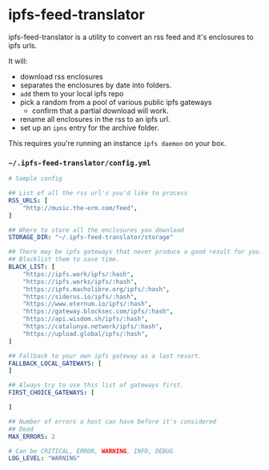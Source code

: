 # ipfs-feed-translator

ipfs-feed-translator is a utility to convert an rss feed and it's
enclosures to ipfs urls.

It will:
- download rss enclosures
- separates the enclosures by date into folders.
- `add` them to your local ipfs repo
- pick a random from a pool of various public ipfs gateways
    - confirm that a partial download will work.
- rename all enclosures in the rss to an ipfs url.
- set up an `ipns` entry for the archive folder.

This requires you're running an instance `ipfs daemon` on your box.


### `~/.ipfs-feed-translator/config.yml`
```yaml
# Sample config

## List of all the rss url's you'd like to process
RSS_URLS: [
    "http://music.the-erm.com/feed",
]

## Where to store all the enclosures you download
STORAGE_DIR: "~/.ipfs-feed-translator/storage"

## There may be ipfs gateways that never produce a good result for you.
## Blacklist them to save time.
BLACK_LIST: [
    "https://ipfs.work/ipfs/:hash",
    "https://ipfs.works/ipfs/:hash",
    "https://ipfs.macholibre.org/ipfs/:hash",
    "https://siderus.io/ipfs/:hash",
    "https://www.eternum.io/ipfs/:hash",
    "https://gateway.blocksec.com/ipfs/:hash",
    "https://api.wisdom.sh/ipfs/:hash",
    "https://catalunya.network/ipfs/:hash",
    "https://upload.global/ipfs/:hash",
]

## Fallback to your own ipfs gateway as a last resort.
FALLBACK_LOCAL_GATEWAYS: [
]

## Always try to use this list of gateways first.
FIRST_CHOICE_GATEWAYS: [

]

## Number of errors a host can have before it's considered
## Dead
MAX_ERRORS: 2

# Can be CRITICAL, ERROR, WARNING, INFO, DEBUG
LOG_LEVEL: "WARNING"

```
